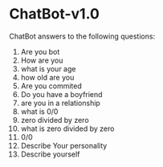 # ChatBot-v1.0
ChatBot answers to the following questions:
1. Are you bot
2. How are you
3. what is your age
4. how old are you
5. Are you commited
6. Do you have a boyfriend
7. are you in a relationship
8. what is 0/0
9. zero divided by zero
10. what is zero divided by zero
11. 0/0
12. Describe Your personality
13. Describe yourself
